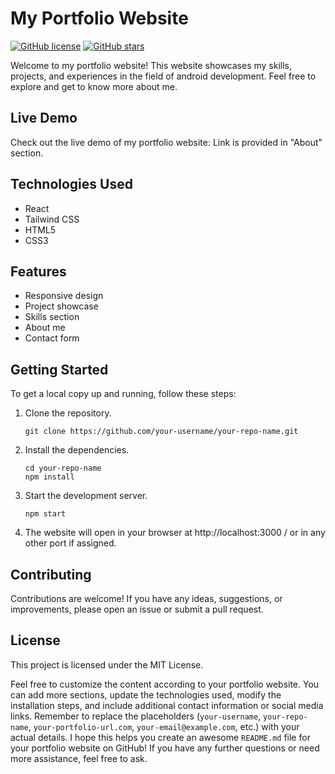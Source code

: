 # My Portfolio Website

[![GitHub license](https://img.shields.io/badge/license-MIT-blue.svg)](https://github.com/your-username/your-repo-name/blob/main/LICENSE)
[![GitHub stars](https://img.shields.io/github/stars/your-username/your-repo-name.svg)](https://github.com/your-username/your-repo-name/stargazers)

Welcome to my portfolio website! This website showcases my skills, projects, and experiences in the field of android development. Feel free to explore and get to know more about me.

## Live Demo

Check out the live demo of my portfolio website: Link is provided in "About" section.

## Technologies Used

- React
- Tailwind CSS
- HTML5
- CSS3

## Features

- Responsive design
- Project showcase
- Skills section
- About me
- Contact form

## Getting Started

To get a local copy up and running, follow these steps:

1. Clone the repository.
   ```shell
   git clone https://github.com/your-username/your-repo-name.git
   ```
2. Install the dependencies.
   ```shell
   cd your-repo-name
   npm install
   ```
3. Start the development server.
   ```shell
   npm start
   ```
4. The website will open in your browser at http://localhost:3000 / or in any other port if assigned.

## Contributing
Contributions are welcome! If you have any ideas, suggestions, or improvements, please open an issue or submit a pull request.

## License
This project is licensed under the MIT License.


Feel free to customize the content according to your portfolio website. You can add more sections, update the technologies used, modify the installation steps, and include additional contact information or social media links.
Remember to replace the placeholders (`your-username`, `your-repo-name`, `your-portfolio-url.com`, `your-email@example.com`, etc.) with your actual details.
I hope this helps you create an awesome `README.md` file for your portfolio website on GitHub! If you have any further questions or need more assistance, feel free to ask.

